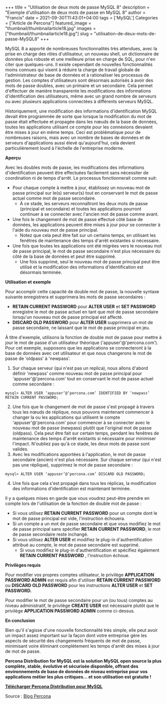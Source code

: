 ﻿+++
title = "Utilisation de deux mots de passe MySQL 8"
description = "Exemple d'utilisation de deux mots de passe en MySQL 8"
author = "Francis"
date = 2021-09-30T11:43:01+04:00
tags = ['MySQL']
Categories = ["Article de Percona"]
featured_image = "thumbnail/thumbnailarticle18.jpg"
images = ["thumbnail/thumbnailarticle18.jpg"]
slug = "utilisation-de-deux-mots-de-passe-MySQL8"
+++

MySQL 8 a apporté de nombreuses fonctionnalités très attendues, avec la prise en charge des rôles d'utilisateur, un nouveau shell, un dictionnaire de données plus robuste et une meilleure prise en charge de SQL, pour n'en citer que quelques-uns. Il existe cependant de nouvelles fonctionnalités moins connues qui visent à réduire la charge de travail globale de l'administrateur de base de données et à rationaliser les processus de gestion. Les comptes d'utilisateurs sont désormais autorisés à avoir des mots de passe doubles, avec un primaire et un secondaire. Cela permet d'effectuer de manière transparente les modifications des informations d'identification des utilisateurs, même avec un grand nombre de serveurs ou avec plusieurs applications connectées à différents serveurs MySQL.

Historiquement, une modification des informations d'identification MySQL devait être programmée de sorte que lorsque la modification du mot de passe était effectuée et propagée dans les nœuds de la base de données, toutes les applications utilisant ce compte pour les connexions devaient être mises à jour en même temps. Ceci est problématique pour de nombreuses raisons, mais avec un nombre de bases de données et de serveurs d'applications aussi élevé qu'aujourd'hui, cela devient particulièrement lourd à l'échelle de l'entreprise moderne.

**Aperçu**

Avec les doubles mots de passe, les modifications des informations d'identification peuvent être effectuées facilement sans nécessiter de coordination ni de temps d'arrêt. Le processus fonctionnerait comme suit:

- Pour chaque compte à mettre à jour, établissez un nouveau mot de passe principal sur le(s) serveur(s) tout en conservant le mot de passe actuel comme mot de passe secondaire.
  - À ce stade, les serveurs reconnaîtront les deux mots de passe (principal et secondaire) et toutes les applications pourront continuer à se connecter avec l'ancien mot de passe comme avant.
- Une fois le changement de mot de passe effectué côté base de données, les applications peuvent être mises à jour pour se connecter à l'aide du nouveau mot de passe principal.
  - Notez que cela peut être fait sur un certains temps, en utilisant les fenêtres de maintenance des temps d'arrêt existantes si nécessaire.
- Une fois que toutes les applications ont été migrées vers le nouveau mot de passe principal, le mot de passe secondaire n'est plus nécessaire du côté de la base de données et peut être supprimé.
  - Une fois supprimé, seul le nouveau mot de passe principal peut être utilisé et la modification des informations d'identification est désormais terminée.

**Utilisation et exemple**

Pour accomplir cette capacité de double mot de passe, la nouvelle syntaxe suivante enregistrera et supprimera les mots de passe secondaires :

- **RETAIN CURRENT PASSWORD** pour **ALTER USER** et **SET PASSWORD** enregistre le mot de passe actuel en tant que mot de passe secondaire lorsqu'un nouveau mot de passe principal est affecté.
- **DISCARD OLD PASSWORD** pour **ALTER USER** supprimera un mot de passe secondaire, ne laissant que le mot de passe principal en jeu.

À titre d'exemple, utilisons la fonction de double mot de passe pour mettre à jour le mot de passe d'un utilisateur théorique ('appuser'@'percona.com'). Pour cet exemple, supposons que les applications se connecteront à la base de données avec cet utilisateur et que nous changerons le mot de passe de 'oldpass' à 'newpass'.

1. Sur chaque serveur (qui n'est pas un replica), nous allons d'abord définir 'newpass' comme nouveau mot de passe principal pour 'appuser'@'percona.com' tout en conservant le mot de passe actuel comme secondaire :
```
mysql> ALTER USER ‘appuser’@’percona.com’ IDENTIFIED BY ‘newpass’ RETAIN CURRENT PASSWORD;
```

2. Une fois que le changement de mot de passe s'est propagé à travers tous les nœuds de réplique, nous pouvons maintenant commencer à changer la ou les applications qui utilisent le compte 'appuser'@'percona.com' pour commencer à se connecter avec le nouveau mot de passe (newpass) plutôt que l'original mot de passe (oldpass). Cela peut être fait sur certain temps, pendant les fenêtres de maintenance des temps d'arrêt existants si nécessaire pour minimiser l'impact. N'oubliez pas qu'à ce stade, les deux mots de passe sont valides.
2. Avec les modifications apportées à l'application, le mot de passe secondaire (ancien) n'est plus nécessaire. Sur chaque serveur (qui n'est pas une réplique), supprimez le mot de passe secondaire :

```
mysql> ALTER USER ‘appuser’@’percona.com’ DISCARD OLD PASSWORD;
```
4. Une fois que cela s'est propagé dans tous les réplicas, la modification des informations d'identification est maintenant terminée.

Il y a quelques mises en garde que vous voudrez peut-être prendre en compte lors de l'utilisation de la fonction de double mot de passe :

- Si vous utilisez **RETAIN CURRENT PASSWORD** pour un compte dont le mot de passe principal est vide, l'instruction échouera.
- Si un compte a un mot de passe secondaire et que vous modifiez le mot de passe principal sans spécifier **RETAIN CURRENT PASSWORD**, le mot de passe secondaire reste inchangé.
- Si vous utilisez **ALTER USER** et modifiez le plug-in d'authentification attribué au compte, le mot de passe secondaire est supprimé.
  - Si vous modifiez le plug-in d'authentification et spécifiez également **RETAIN CURRENT PASSWORD** , l'instruction échoue.

**Privilèges requis**

Pour modifier vos propres comptes utilisateur, le privilège **APPLICATION PASSWORD ADMIN** est requis afin d'utiliser **RETAIN CURRENT PASSWORD** ou **DISCARD OLD PASSWORD** pour les instructions **ALTER USER** et **SET PASSWORD.**

Pour modifier le mot de passe secondaire pour un (ou tous) comptes au niveau administratif, le privilège **CREATE USER** est nécessaire plutôt que le privilège **APPLICATION PASSWORD ADMIN** comme ci-dessus.

**En conclusion**

Bien qu'il s'agisse d'une nouvelle fonctionnalité très simple, elle peut avoir un impact assez important sur la façon dont votre entreprise gère les aspects de sécurité des changements fréquents de mot de passe, minimisant voire éliminant complètement les temps d'arrêt des mises à jour de mot de passe.

**Percona Distribution for MySQL est la solution MySQL open source la plus complète, stable, évolutive et sécurisée disponible, offrant des environnements de base de données de niveau entreprise pour vos applications métier les plus critiques… et son utilisation est gratuite !**

[**Télécharger Percona Distribution pour MySQL**](https://www.percona.com/software/mysql-database)



Source : [Blog Percona](https://www.percona.com/blog/using-mysql-8-dual-passwords/)
